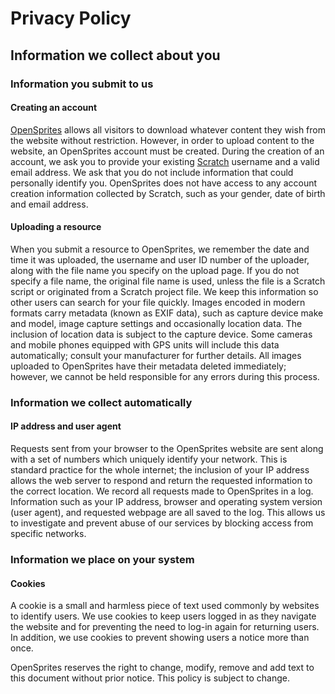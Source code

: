 # Privacy Policy

## Information we collect about you

### Information you submit to us

#### Creating an account
[OpenSprites](/) allows all visitors to download whatever content they wish from the website without restriction. However, in order to upload content to the website, an OpenSprites account must be created. During the creation of an account, we ask you to provide your existing [Scratch](https://scratch.mit.edu) username and a valid email address. We ask that you do not include information that could personally identify you. OpenSprites does not have access to any account creation information collected by Scratch, such as your gender, date of birth and email address.

#### Uploading a resource
When you submit a resource to OpenSprites, we remember the date and time it was uploaded, the username and user ID number of the uploader, along with the file name you specify on the upload page. If you do not specify a file name, the original file name is used, unless the file is a Scratch script or originated from a Scratch project file. We keep this information so other users can search for your file quickly. Images encoded in modern formats carry metadata (known as EXIF data), such as capture device make and model, image capture settings and occasionally location data. The inclusion of location data is subject to the capture device. Some cameras and mobile phones equipped with GPS units will include this data automatically; consult your manufacturer for further details. All images uploaded to OpenSprites have their metadata deleted immediately; however, we cannot be held responsible for any errors during this process.

### Information we collect automatically

#### IP address and user agent
Requests sent from your browser to the OpenSprites website are sent along with a set of numbers which uniquely identify your network. This is standard practice for the whole internet; the inclusion of your IP address allows the web server to respond and return the requested information to the correct location. We record all requests made to OpenSprites in a log. Information such as your IP address, browser and operating system version (user agent), and requested webpage are all saved to the log. This allows us to investigate and prevent abuse of our services by blocking access from specific networks.

### Information we place on your system

#### Cookies
A cookie is a small and harmless piece of text used commonly by websites to identify users. We use cookies to keep users logged in as they navigate the website and for preventing the need to log-in again for returning users. In addition, we use cookies to prevent showing users a notice more than once. 

OpenSprites reserves the right to change, modify, remove and add text to this document without prior notice. This policy is subject to change.
